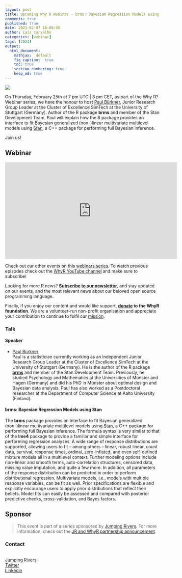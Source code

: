 ```yaml
---
layout: post
title: Upcoming Why R Webinar - brms: Bayesian Regression Models using Stan
comments: true
published: true
date: 2021-02-07 16:00:00
author: Laís Carvalho
categories: [webinar]
tags: [2021]
output:
  html_document:
    mathjax:  default
    fig_caption:  true
    toc: true
    section_numbering: true
    keep_md: true
---
```


<img src="/foundation/images/fulls/webinars/paul_buerkner.jpg" class="fit image">

On Thursday, February 25th at 7 pm UTC | 8 pm CET, as part of the Why R? Webinar series, we have the honour to host 
[Paul Bürkner](https://paul-buerkner.github.io/about/), Junior Research Group Leader at the Cluster of Excellence SimTech
at the University of Stuttgart (Germany). Author of the R package **brms** and member of the Stan Development Team, Paul
will explain how the R package provides an interface to fit Bayesian generalized (non-)linear multivariate multilevel 
models using [Stan](https://mc-stan.org/), a C++ package for performing full Bayesian inference.

Join us!


## Webinar

<iframe width="560" height="315" src="https://www.youtube.com/embed/OUyB4kiJcWE" frameborder="0" allow="accelerometer; autoplay; clipboard-write; encrypted-media; gyroscope; picture-in-picture" allowfullscreen></iframe>

Check out our other events on this [webinars series](http://whyr.pl/webinars/). To watch previous episodes check out the
[WhyR YouTube channel](http://youtube.com/WhyRFoundationVideos) and make sure to subscribe!

Looking for more R news? [**Subscribe to our newsletter**](http://whyr.pl/subscribe/), and stay updated on our events, 
and the most relevant news about our beloved open source programming language.

Finally, if you enjoy our content and would like support, **[donate](http://whyr.pl/donate/) to the WhyR foundation**. We are a
volunteer-run non-profit organisation and appreciate your contribution to continue to fulfil our [mission](http://whyr.pl/foundation/about/).


### Talk

#### Speaker
- [Paul Bürkner](https://github.com/paul-buerkner)
  <br> Paul is a statistician currently working as an Independent Junior Research Group Leader at the Cluster of 
  Excellence SimTech at the University of Stuttgart (Germany). He is the author of the R package **[brms](https://github.com/paul-buerkner/brms)**
  and member of the Stan Development Team. Previously, he studied Psychology and Mathematics at the Universities of 
  Münster and Hagen (Germany) and did his PhD in Münster about optimal design and Bayesian data analysis. Paul has also 
  worked as a Postdoctoral researcher at the Department of Computer Science at Aalto University (Finland).

#### **brms**: Bayesian Regression Models using Stan
The **brms** package provides an interface to fit Bayesian generalized (non-)linear multivariate multilevel models using
[Stan](https://mc-stan.org/), a C++ package for performing full Bayesian inference. The formula syntax is very 
similar to that of the **lme4** package to provide a familiar and simple interface for performing regression analyses. A
wide range of response distributions are supported, allowing users to fit – among others – linear, robust linear, count 
data, survival, response times, ordinal, zero-inflated, and even self-defined mixture models all in a multilevel context.
Further modeling options include non-linear and smooth terms, auto-correlation structures, censored data, missing value 
imputation, and quite a few more. In addition, all parameters of the response distribution can be predicted in order to 
perform distributional regression. Multivariate models, i.e., models with multiple response variables, can be fit as well.
Prior specifications are flexible and explicitly encourage users to apply prior distributions that reflect their beliefs.
Model fits can easily be assessed and compared with posterior predictive checks, cross-validation, and Bayes factors.

## Sponsor
> This event is part of a series sponsored by [Jumping Rivers](https://www.jumpingrivers.com/). For more information, 
> check out the [JR and WhyR partnership announcement](https://www.jumpingrivers.com/blog/jumping-rivers-whyr-partnership/).

### Contact
<br>[Jumping Rivers](https://www.jumpingrivers.com/)
<br>[Twitter](https://twitter.com/jumping_uk)
<br>[Linkedin](https://www.linkedin.com/company/jumping-rivers-ltd/)
